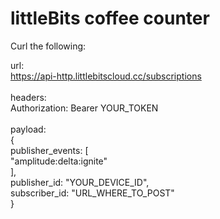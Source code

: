 
# littleBits coffee counter 

Curl the following:

url: <br />
https://api-http.littlebitscloud.cc/subscriptions
<br /><br />
headers: <br />
Authorization: Bearer YOUR_TOKEN
<br /><br />
payload: <br />
{<br />
  publisher_events: [<br />
      "amplitude:delta:ignite"<br />
  ],<br />
  publisher_id: "YOUR_DEVICE_ID",<br />
  subscriber_id: "URL_WHERE_TO_POST"<br />
}<br />
